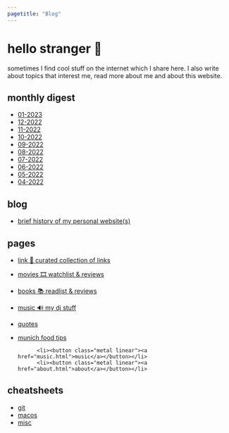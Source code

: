```yaml
---
pagetitle: "Blog"
---
```


# hello stranger &#128075;

sometimes I find cool stuff on the internet which I share here.
I also write about topics that interest me, read more about me and about this website.

## monthly digest

- [01-2023](01-23.html)
- [12-2022](12-22.html)
- [11-2022](11-22.html)
- [10-2022](10-22.html)
- [09-2022](09-22.html)
- [08-2022](08-22.html)
- [07-2022](07-22.html)
- [06-2022](06-22.html)
- [05-2022](05-22.html)
- [04-2022](04-22.html)

## blog

- [brief history of my personal website(s)](about-history.html)

## pages

- [link 💾 curated collection of links](links.html)
- [movies 🎞 watchlist & reviews](movies.html)
- [books 📚 readlist & reviews](books.html)
- [music 🔊 my dj stuff](music.html)
- [quotes](quotes.html)
- [munich food tips](munich-tips.html)

            <li><button class="metal linear"><a href="music.html">music</a></button></li>
            <li><button class="metal linear"><a href="about.html">about</a></button></li>

## cheatsheets

- [git](git.html)
- [macos](macos.html)
- [misc](misc.html)
